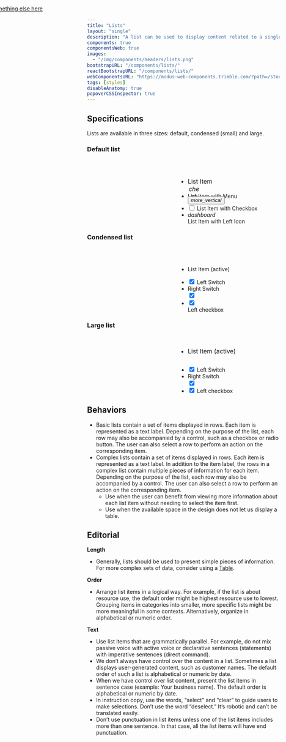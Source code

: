 ```yaml
---
title: "Lists"
layout: "single"
description: "A list can be used to display content related to a single subject."
components: true
componentsWeb: true
images:
  - "/img/components/headers/lists.png"
bootstrapURL: "/components/lists/"
reactBootstrapURL: "/components/lists/"
webComponentsURL: "https://modus-web-components.trimble.com/?path=/story/components-list--default"
tags: [styles]
disableAnatomy: true
popoverCSSInspector: true
---
```


<style>
.list-group {
  max-width: 400px;
}
</style>

## Specifications

Lists are available in three sizes: default, condensed (small) and large.

<!--
- Default list: 40px height; 16px font size.
- Small list: 32px height; 12px font size.
- Large list: 48px height; 16px font size.
-->

### Default list

<div class="guide-example-block my-2 py-5 bg-secondary bg-opacity-10"><br>
  <div class="mx-auto"><br>
    <ul class="list-group" style="margin-left: 240px">
      <li class="list-group-item list-group-item-action active d-flex justify-content-between pe-none"
      style="height:40px; font-size:16px"
      data-bs-toggle="popover"
      data-bs-container="main"
      data-bs-placement="left"
      data-bs-custom-class="popover-css-inspector"
      data-css-inspector-hide="b-width width"
      data-css-inspector-show="">
        <span>List Item</span>
        <div style="width:32px;text-align:center">
          <i class="modus-icons notranslate" aria-hidden="true">check</i>
        </div>
      </li>
      <li class="list-group-item list-group-item-action d-flex justify-content-between">
        <span>List Item with Menu</span>
        <div class="dropdown">
          <button
            class="btn btm-sm btn-icon-only btn-text-dark rounded-circle"
            style="margin-top:-8px"
            type="button"
            data-bs-toggle="dropdown"
            aria-haspopup="true"
            aria-expanded="false"
          >
            <i class="modus-icons notranslate" aria-hidden="true">more_vertical</i>
          </button>
          <div
            class="dropdown-menu dropdown-menu-end"
            x-placement="bottom-end"
            style="position: absolute; transform: translate3d(-171px, 33px, 0); top: 0; left: 0; will-change: transform;"
          >
            <a class="dropdown-item" href="#">Action</a>
            <a class="dropdown-item" href="#">Another action</a>
            <a class="dropdown-item" href="#">Something else here</a>
          </div>
        </div>
      </li>
      <li class="list-group-item list-group-item-action">
<div class="form-check">
  <input class="form-check-input me-2" type="checkbox" id="flexCheckDefault">
  <label for="flexCheckDefault">
    List Item with Checkbox
  </label>
</div>
      </li>
      <li class="list-group-item d-flex align-items-center">
        <i class="modus-icons notranslate me-2" aria-hidden="true">dashboard</i>
        <div>List Item with Left Icon</div>
      </li>
    </ul>
  </div>
</div>

### Condensed list

<div class="guide-example-block my-2 py-5 bg-secondary bg-opacity-10"><br>
  <div class="mx-auto"><br>
    <ul class="list-group list-group-sm" style="margin-left: 240px">
  <li class="list-group-item list-group-item-action active pe-none"
      style="height:32px"
      data-bs-toggle="popover"
      data-bs-container="main"
      data-bs-placement="left"
      data-bs-custom-class="popover-css-inspector"
      data-css-inspector-hide="bg-color b-radius b-width color width"
      data-css-inspector-show=""
      >List Item (active)</li>
    <li class="list-group-item list-group-item-action">
    <div class="form-check form-switch d-flex align-items-center">
    <input class="form-check-input me-2" type="checkbox" role="switch" id="flexSwitchCheckChecked" checked>
    <label class="" for="flexSwitchCheckChecked">Left Switch</label>
    </div>
  </li>
  <li class="list-group-item list-group-item-action d-flex justify-content-between">
  <div>
      <label for="flexSwitchCheckDefault">Right Switch</label>
    </div>
    <div class="form-check form-switch">
      <input class="form-check-input" type="checkbox" role="switch" id="flexSwitchCheckDefault" checked>
    </div>
  </li>

  <li class="list-group-item list-group-item-action d-flex align-items-center">
    <div class="form-check">
      <input class="form-check-input me-2" type="checkbox" value="" id="flexCheckDefault" checked>
    </div>
   <div>
     <label for="flexCheckDefault">Left checkbox</label>
   </div>
  </li>
</ul>
</div>
</div>

### Large list

<div class="guide-example-block my-2 py-5 bg-secondary bg-opacity-10"><br>
  <div class="mx-auto">
    <ul class="list-group list-group-lg" style="margin-left: 240px">
  <li class="list-group-item list-group-item-action active pe-none"
      style="height:48px; font-size:16px"
      data-bs-toggle="popover"
      data-bs-container="main"
      data-bs-placement="left"
      data-bs-custom-class="popover-css-inspector z-1"
      data-css-inspector-hide="bg-color b-radius b-width color width"
      data-css-inspector-show=""
      >List Item (active)</li>
  <li class="list-group-item  d-flex justify-content-between">
    <div class="form-check form-switch d-flex align-items-center">
      <input class="form-check-input me-2" type="checkbox" role="switch" id="LargeflexSwitchCheckDefault" checked>
      <label for="LargeflexSwitchCheckDefault">Left Switch</label>
    </div>
  </li>
  <li class="list-group-item d-flex justify-content-between">
  <div>
    <label for="LargeRflexSwitchCheckChecked">Right Switch</label>
  </div>
  <div class="form-check form-switch">
    <input class="form-check-input" type="checkbox" role="switch" id="LargeRflexSwitchCheckChecked" checked>
  </div>
  </li>
  <li class="list-group-item d-flex justify-content-between align-items-start">
    <div class="form-check">
    <input class="form-check-input" type="checkbox" value="" id="flexCheckDefault" checked>
    <label for="flexCheckDefault">
      Left checkbox
    </label>
    </div>
  </li>
</ul>
</div>
</div>

## Behaviors

- Basic lists contain a set of items displayed in rows. Each item is represented as a text label. Depending on the purpose of the list, each row may also be accompanied by a control, such as a checkbox or radio button. The user can also select a row to perform an action on the corresponding item.
- Complex lists contain a set of items displayed in rows. Each item is represented as a text label. In addition to the item label, the rows in a complex list contain multiple pieces of information for each item. Depending on the purpose of the list, each row may also be accompanied by a control. The user can also select a row to perform an action on the corresponding item.
  - Use when the user can benefit from viewing more information about each list item without needing to select the item first.
  - Use when the available space in the design does not let us display a table.

## Editorial

**Length**

- Generally, lists should be used to present simple pieces of information. For more complex sets of data, consider using a [Table](/components/web/tables/).

**Order**

- Arrange list items in a logical way. For example, if the list is about resource use, the default order might be highest resource use to lowest. Grouping items in categories into smaller, more specific lists might be more meaningful in some contexts. Alternatively, organize in alphabetical or numeric order.

**Text**

- Use list items that are grammatically parallel. For example, do not mix passive voice with active voice or declarative sentences (statements) with imperative sentences (direct command).
- We don’t always have control over the content in a list. Sometimes a list displays user-generated content, such as customer names. The default order of such a list is alphabetical or numeric by date.
- When we have control over list content, present the list items in sentence case (example: Your business name). The default order is alphabetical or numeric by date.
- In instruction copy, use the words, “select” and “clear” to guide users to make selections. Don’t use the word “deselect.” It’s robotic and can’t be translated easily.
- Don’t use punctuation in list items unless one of the list items includes more than one sentence. In that case, all the list items will have end punctuation.
